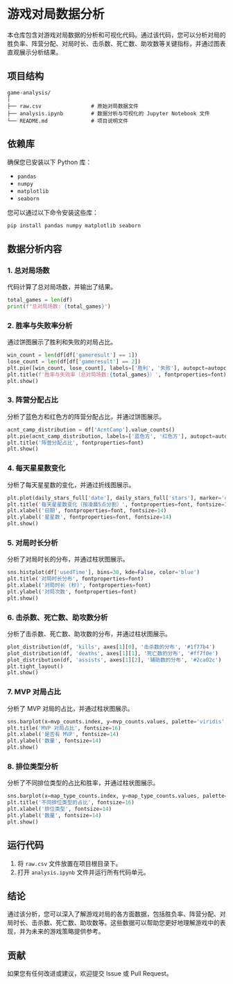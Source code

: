# 游戏对局数据分析

本仓库包含对游戏对局数据的分析和可视化代码。通过该代码，您可以分析对局的胜负率、阵营分配、对局时长、击杀数、死亡数、助攻数等关键指标，并通过图表直观展示分析结果。

## 项目结构

```
game-analysis/
│
├── raw.csv                # 原始对局数据文件
├── analysis.ipynb         # 数据分析与可视化的 Jupyter Notebook 文件
└── README.md              # 项目说明文件
```

## 依赖库

确保您已安装以下 Python 库：

- `pandas`
- `numpy`
- `matplotlib`
- `seaborn`

您可以通过以下命令安装这些库：

```bash
pip install pandas numpy matplotlib seaborn
```

## 数据分析内容

### 1. 总对局场数

代码计算了总对局场数，并输出了结果。

```python
total_games = len(df)
print(f"总对局场数: {total_games}")
```

### 2. 胜率与失败率分析

通过饼图展示了胜利和失败的对局占比。

```python
win_count = len(df[df['gameresult'] == 1])
lose_count = len(df[df['gameresult'] == 2])
plt.pie([win_count, lose_count], labels=['胜利', '失败'], autopct=autopct_format([win_count, lose_count]), colors=['red', 'blue'])
plt.title(f'胜率与失败率（总对局场数:{total_games}）', fontproperties=font)
plt.show()
```

### 3. 阵营分配占比

分析了蓝色方和红色方的阵营分配占比，并通过饼图展示。

```python
acnt_camp_distribution = df['AcntCamp'].value_counts()
plt.pie(acnt_camp_distribution, labels=['蓝色方', '红色方'], autopct=autopct_format(acnt_camp_distribution), colors=['blue', 'red'])
plt.title('阵营分配占比', fontproperties=font)
plt.show()
```

### 4. 每天星星数变化

分析了每天星星数的变化，并通过折线图展示。

```python
plt.plot(daily_stars_full['date'], daily_stars_full['stars'], marker='o', color='#DAA520', label='星星数')
plt.title('每天星星数变化（按凌晨5点分割）', fontproperties=font, fontsize=16)
plt.xlabel('日期', fontproperties=font, fontsize=14)
plt.ylabel('星星数', fontproperties=font, fontsize=14)
plt.show()
```

### 5. 对局时长分析

分析了对局时长的分布，并通过柱状图展示。

```python
sns.histplot(df['usedTime'], bins=30, kde=False, color='blue')
plt.title('对局时长分布', fontproperties=font)
plt.xlabel('对局时长 (秒)', fontproperties=font)
plt.ylabel('对局次数', fontproperties=font)
plt.show()
```

### 6. 击杀数、死亡数、助攻数分析

分析了击杀数、死亡数、助攻数的分布，并通过柱状图展示。

```python
plot_distribution(df, 'kills', axes[1][0], '击杀数的分布', '#1f77b4')
plot_distribution(df, 'deaths', axes[1][1], '死亡数的分布', '#ff7f0e')
plot_distribution(df, 'assists', axes[1][2], '辅助数的分布', '#2ca02c')
plt.tight_layout()
plt.show()
```

### 7. MVP 对局占比

分析了 MVP 对局的占比，并通过柱状图展示。

```python
sns.barplot(x=mvp_counts.index, y=mvp_counts.values, palette='viridis', hue=mvp_counts.index, legend=False)
plt.title('MVP 对局占比', fontsize=16)
plt.xlabel('是否有 MVP', fontsize=14)
plt.ylabel('数量', fontsize=14)
plt.show()
```

### 8. 排位类型分析

分析了不同排位类型的占比和胜率，并通过柱状图展示。

```python
sns.barplot(x=map_type_counts.index, y=map_type_counts.values, palette='viridis', hue=map_type_counts.index, legend=False)
plt.title('不同排位类型的占比', fontsize=16)
plt.xlabel('排位类型', fontsize=14)
plt.ylabel('数量', fontsize=14)
plt.show()
```

## 运行代码

1. 将 `raw.csv` 文件放置在项目根目录下。
2. 打开 `analysis.ipynb` 文件并运行所有代码单元。

## 结论

通过该分析，您可以深入了解游戏对局的各方面数据，包括胜负率、阵营分配、对局时长、击杀数、死亡数、助攻数等。这些数据可以帮助您更好地理解游戏中的表现，并为未来的游戏策略提供参考。

## 贡献

如果您有任何改进或建议，欢迎提交 Issue 或 Pull Request。
